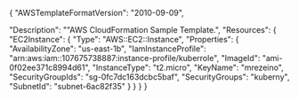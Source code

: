{
  "AWSTemplateFormatVersion": "2010-09-09",

  "Description": "\"AWS CloudFormation Sample Template.",
  "Resources": {
    "EC2Instance": {
      "Type": "AWS::EC2::Instance",
      "Properties": {
        "AvailabilityZone": "us-east-1b",
        "IamInstanceProfile": "arn:aws:iam::107675738887:instance-profile/kuberrole",
        "ImageId": "ami-0f02ee371c8994d61",
        "InstanceType": "t2.micro",
        "KeyName": "mrezeino",
        "SecurityGroupIds": "sg-0fc7dc163dcbc5baf",
        "SecurityGroups": "kuberny",
        "SubnetId": "subnet-6ac82f35"
      }
    }
  }
}
